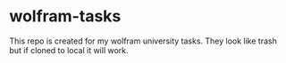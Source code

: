 # wolfram-tasks
This repo is created for my wolfram university tasks.
They look like trash but if cloned to local it will work.
